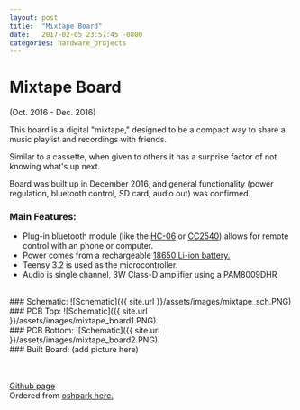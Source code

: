 ```yaml
---
layout: post
title:  "Mixtape Board"
date:   2017-02-05 23:57:45 -0800
categories: hardware_projects
---
```

# Mixtape Board

(Oct. 2016 - Dec. 2016)

This board is a digital "mixtape," designed to be a compact way to share a music playlist and recordings with friends.

Similar to a cassette, when given to others it has a surprise factor of not knowing what's up next.

Board was built up in December 2016, and general functionality (power regulation, bluetooth control, SD card, audio out) was confirmed.
<br>
### Main Features:
* Plug-in bluetooth module (like the [HC-06](http://www.gearbest.com/sensors/pp_241478.html) or [CC2540](https://tronixlabs.com.au/breakout-boards/bluetooth/cc2540-serial-bluetooth-v4-0-ble-module-ibeacon-australia/)) allows for remote control with an phone or computer.
* Power comes from a rechargeable [18650 Li-ion battery.](https://github.com/bkeegs/18650-Charge-Board)
* Teensy 3.2 is used as the microcontroller.
* Audio is single channel, 3W Class-D amplifier using a PAM8009DHR
<br>
### Schematic:
![Schematic]({{ site.url }}/assets/images/mixtape_sch.PNG)
<br>
### PCB Top:
![Schematic]({{ site.url }}/assets/images/mixtape_board1.PNG)
<br>
### PCB Bottom:
![Schematic]({{ site.url }}/assets/images/mixtape_board2.PNG)
<br>
### Built Board:
(add picture here)

<br><br>
[Github page](https://github.com/bkeegs/18650-Charge-Board)
<br>
Ordered from [oshpark here.](https://oshpark.com/shared_projects/jIOHaPzt)
